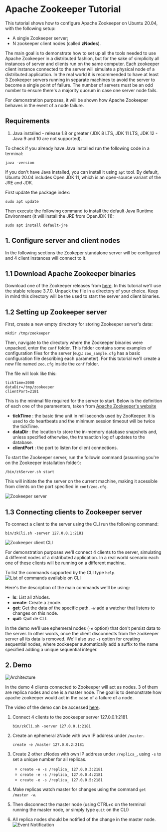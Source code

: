 # Apache Zookeeper Tutorial

This tutorial shows how to configure Apache Zookeeper on Ubuntu 20.04, with the following setup:
* A single Zookeeper server;
* N zookeeper client nodes (called __zNodes__). 

The main goal is to demonstrate how to set up all the tools needed to use Apache Zookeeper in a distributed fashion, but for the sake of simplicity all instances of server and clients run on the same computer. Each zookeeper client instance connected to the server will simulate a physical node of a distributed application.
In the real world it is recommended to have at least 3 Zookeeper servers running in separate machines to avoid the server to become a single point of failure. The number of servers must be an odd number to ensure there's a majority quorum in case one server node fails.

For demonstration purposes, it will be shown how Apache Zookeeper behaves in the event of a node failure.

## Requirements
1. Java installed - release 1.8 or greater (JDK 8 LTS, JDK 11 LTS, JDK 12 - Java 9 and 10 are not supported).

To check if you already have Java installed run the following code in a terminal:

```java -version```

If you don't have Java installed, you can install it using `apt` tool. By default, Ubuntu 20.04 includes Open JDK 11, which is an open-source variant of the JRE and JDK.

First update the package index:

```sudo apt update```

Then execute the following command to install the default Java Runtime Environment (it will install the JRE from OpenJDK 11):

```sudo apt install default-jre```

## 1. Configure server and client nodes

In the following sections the Zookeper standalone server will be configured and 4 client instances will connect to it.

## 1.1 Download Apache Zookeeper binaries

Download one of the Zookeeper releases from [here](http://zookeeper.apache.org/releases.html). In this tutorial we'll use the stable release 3.7.0.
Unpack the file in a directory of your choice. Keep in mind this directory will be the used to start the server and client binaries.

## 1.2 Setting up Zookeeper server

First, create a new empty directory for storing Zookeeper server's data:

```mkdir /tmp/zookeeper```

Then, navigate to the directory where the Zookeeper binaries were unpacked, enter the `conf` folder. This folder contains some examples of configuration files for the server (e.g.: `zoo_sample.cfg` has a basic configuration file describing each parameter).
For this tutorial we'll create a new file named `zoo.cfg` inside the `conf` folder.

The file will look like this:
```
tickTime=2000
dataDir=/tmp/zookeeper
clientPort=2181
```

This is the minimal file required for the server to start. Below is the definition of each one of the paramenters, taken from [Apache Zookeeper's website](https://zookeeper.apache.org/doc/current/zookeeperStarted.html)

* __tickTime__ : the basic time unit in milliseconds used by ZooKeeper. It is used to do heartbeats and the minimum session timeout will be twice the tickTime.
* __dataDir__ : the location to store the in-memory database snapshots and, unless specified otherwise, the transaction log of updates to the database.
* __clientPort__ : the port to listen for client connections.

To start the Zookeeper server, run the followin command (assuming you're on the Zookeeper installation folder):

```/bin/zkServer.sh start```

This will initiate the the server on the current machine, making it acessible from clients on the port specified in `conf/zoo.cfg`.

![Zookeeper server](zookeeper_tutorial/zookeeper_server.png "Zookeeper server")

## 1.3 Connecting clients to Zookeeper server

To connect a client to the server using the CLI run the following command:

```bin/zkCli.sh -server 127.0.0.1:2181```

![Zookeeper client CLI](zookeeper_tutorial/zk_cli.PNG "Zookeeper client CLI")

For demonstration purposes we'll connect 4 clients to the server, simulating 4 different nodes of a distributed application. In a real world scenario each one of these clients will be running on a different machine.

To list the commands supported by the CLI type `help`.
![List of commands available on CLI](zookeeper_tutorial/zk_cli_help.PNG "List of commands available on CLI")

Here's the description of the main commands we'll be using:
* __ls__: List all zNodes.
* __create__: Create a znode.
* __get__: Get the data of the specific path. `-w` add a watcher that listens to changes on this node.
* __quit__: Quit de CLI.

In the demo we'll use ephemeral nodes (`-e` option) that don't persist data to the server. In other words, once the client disconnects from the zookeeper server all its data is removed. We'll also use `-s` option for creating sequential nodes, where zookeeper automatically add a suffix to the name specified adding a unique sequential integer.

## 2. Demo

![Architecture](zookeeper_tutorial/demo.png "Architecture")

In the demo 4 clients connected to Zookeeper will act as nodes. 3 of them are replica nodes and one is a master node. The goal is to demonstrate how apache zookeeper would act in the case of a failure of a node.

The video of the demo can be accessed [here](zookeeper_tutorial/apache_zookeeper_demo.mp4).

1. Connect 4 clients to the zookeeper server 127.0.0.1:2181.

    ```bin/zkCli.sh -server 127.0.0.1:2181```
2. Create an ephemeral zNode with own IP address under `/master`.

     ```create -e /master 127.0.0.2:2181```
3. Create 2 other zNodes with own IP address under `/replica_`, using `-s` to set a unique number for all replicas.
    * ```create -e -s /replica_ 127.0.0.3:2181```
    * ```create -e -s /replica_ 127.0.0.4:2181```
    * ```create -e -s /replica_ 127.0.0.5:2181```
4. Make replicas watch master for changes using the command `get /master -w`.
5. Then disconnect the master node (using CTRL+c on the terminal running the master node, or simply type `quit` on the CLI)
6. All replica nodes should be notified of the change in the master node.
![Event Notification](zookeeper_tutorial/event_notification.PNG "Notification")
